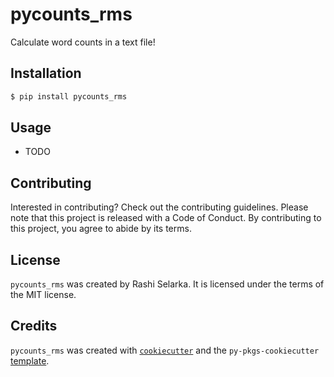 # pycounts_rms

Calculate word counts in a text file!

## Installation

```bash
$ pip install pycounts_rms
```

## Usage

- TODO

## Contributing

Interested in contributing? Check out the contributing guidelines. Please note that this project is released with a Code of Conduct. By contributing to this project, you agree to abide by its terms.

## License

`pycounts_rms` was created by Rashi Selarka. It is licensed under the terms of the MIT license.

## Credits

`pycounts_rms` was created with [`cookiecutter`](https://cookiecutter.readthedocs.io/en/latest/) and the `py-pkgs-cookiecutter` [template](https://github.com/py-pkgs/py-pkgs-cookiecutter).
